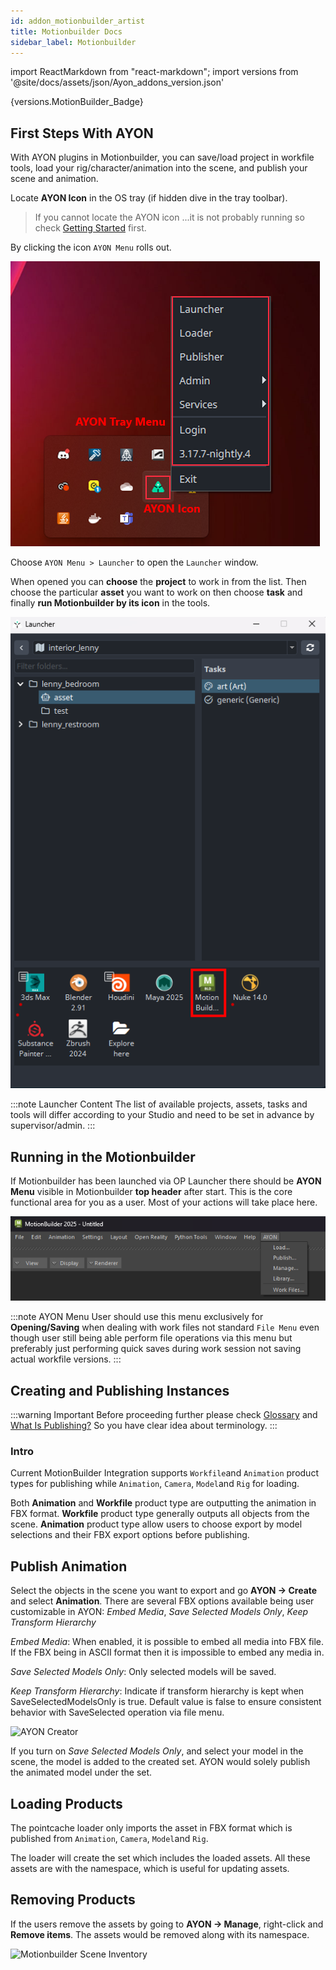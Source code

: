 ```yaml
---
id: addon_motionbuilder_artist
title: Motionbuilder Docs
sidebar_label: Motionbuilder
---
```


import ReactMarkdown from "react-markdown";
import versions from '@site/docs/assets/json/Ayon_addons_version.json'

<ReactMarkdown>
{versions.MotionBuilder_Badge}
</ReactMarkdown>


## First Steps With AYON
With AYON plugins in Motionbuilder, you can save/load project in workfile tools, load your rig/character/animation into the scene, and publish your scene and animation.

Locate **AYON Icon** in the OS tray (if hidden dive in the tray toolbar).

> If you cannot locate the AYON icon ...it is not probably running so check [Getting Started](artist_getting_started.md) first.

By clicking the icon  ```AYON Menu``` rolls out.

![Menu AYON](assets/3dsmax_tray_OP.png)

Choose ```AYON Menu > Launcher``` to open the ```Launcher``` window.

When opened you can **choose** the **project** to work in from the list. Then choose the particular **asset** you want to work on then choose **task**
and finally **run Motionbuilder by its icon** in the tools.

![AYON Launcher](assets/motionbuilder_ayon_launcher.png)

:::note Launcher Content
The list of available projects, assets, tasks and tools will differ according to your Studio and need to be set in advance by supervisor/admin.
:::

## Running in the Motionbuilder

If Motionbuilder has been launched via OP Launcher there should be **AYON Menu** visible in Motionbuilder **top header** after start.
This is the core functional area for you as a user. Most of your actions will take place here.

![AYON Launcher](assets/motionbuilder_ayon_menu.png)

:::note AYON Menu
User should use this menu exclusively for **Opening/Saving** when dealing with work files not standard ```File Menu``` even though user still being able perform file operations via this menu but preferably just performing quick saves during work session not saving actual workfile versions.
:::

## Creating and Publishing Instances

:::warning Important
Before proceeding further please check [Glossary](artist_concepts.md) and [What Is Publishing?](artist_publish.md) So you have clear idea about terminology.
:::

### Intro

Current MotionBuilder Integration supports ```Workfile```and ```Animation``` product types for publishing while ```Animation```, ```Camera```,
```Model```and ```Rig``` for loading.

Both **Animation** and **Workfile** product type are outputting the animation in FBX format. **Workfile** product type generally outputs all objects from the scene. **Animation** product type allow users to choose export by model selections and their FBX export options before publishing.

## Publish Animation
Select the objects in the scene you want to export and go **AYON -> Create** and select **Animation**.
There are several FBX options available being user customizable in AYON: *Embed Media*, *Save Selected Models Only*, *Keep Transform Hierarchy*

*Embed Media*: When enabled, it is possible to embed all media into FBX file. If the FBX being in ASCII format then it is impossible to embed any media in.

*Save Selected Models Only*: Only selected models will be saved.

*Keep Transform Hierarchy*: Indicate if transform hierarchy is kept when SaveSelectedModelsOnly is true. Default value is false to ensure consistent behavior with SaveSelected operation via file menu.


![AYON Creator](assets/motionbuilder_creator.png)

If you turn on *Save Selected Models Only*, and select your model in the scene, the model is added to the created set. AYON would solely publish the animated model under the set.


## Loading Products
The pointcache loader only imports the asset in FBX format which is published from ```Animation```, ```Camera```, ```Model```and ```Rig```.

The loader will create the set which includes the loaded assets. All these assets are with the namespace, which is useful for updating assets.

## Removing Products
If the users remove the assets by going to **AYON -> Manage**, right-click and **Remove items**. The assets would be removed along with its namespace.

![Motionbuilder Scene Inventory](assets/motionbuilder_scene_inventory.png)